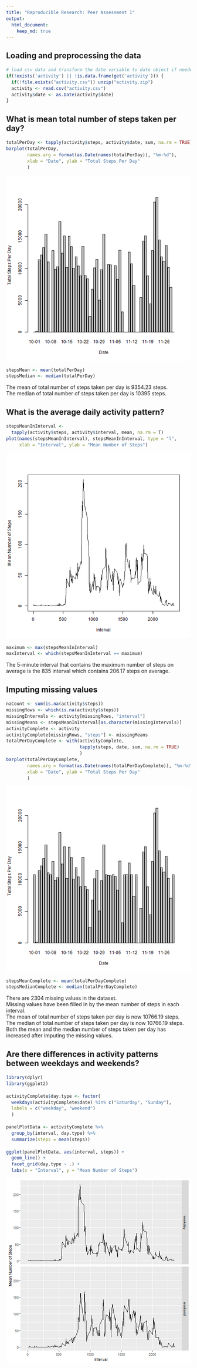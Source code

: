 ```yaml
---
title: "Reproducible Research: Peer Assessment 1"
output: 
  html_document:
    keep_md: true
---
```



## Loading and preprocessing the data

``` r
# load csv data and transform the date variable to date object if needed
if(!exists('activity') || !is.data.frame(get('activity'))) {
  if(!file.exists("activity.csv")) unzip("activity.zip")
  activity <- read.csv("activity.csv")
  activity$date <- as.Date(activity$date)
}
```


## What is mean total number of steps taken per day?

``` r
totalPerDay <- tapply(activity$steps, activity$date, sum, na.rm = TRUE)
barplot(totalPerDay,
        names.arg = format(as.Date(names(totalPerDay)), "%m-%d"),
        xlab = "Date", ylab = "Total Steps Per Day"
        )
```

![plot of chunk unnamed-chunk-3](figure/unnamed-chunk-3-1.png)

``` r
stepsMean <- mean(totalPerDay)
stepsMedian <- median(totalPerDay)
```
The mean of total number of steps taken per day is 9354.23 steps.  
The median of total number of steps taken per day is 10395 steps.

## What is the average daily activity pattern?

``` r
stepsMeanInInterval <-
  tapply(activity$steps, activity$interval, mean, na.rm = T)
plot(names(stepsMeanInInterval), stepsMeanInInterval, type = "l",
     xlab = "Interval", ylab = "Mean Number of Steps")
```

![plot of chunk unnamed-chunk-4](figure/unnamed-chunk-4-1.png)

``` r
maximum <- max(stepsMeanInInterval)
maxInterval <- which(stepsMeanInInterval == maximum)
```
The 5-minute interval that contains the maximum number of steps
on average is the 835 interval which contains
206.17 steps on average.

## Imputing missing values

``` r
naCount <- sum(is.na(activity$steps))
missingRows <- which(is.na(activity$steps))
missingIntervals <- activity[missingRows, "interval"]
missingMeans <- stepsMeanInInterval[as.character(missingIntervals)]
activityComplete <- activity
activityComplete[missingRows, "steps"] <- missingMeans
totalPerDayComplete <- with(activityComplete,
                            tapply(steps, date, sum, na.rm = TRUE)
                            )
barplot(totalPerDayComplete,
        names.arg = format(as.Date(names(totalPerDayComplete)), "%m-%d"),
        xlab = "Date", ylab = "Total Steps Per Day"
        )
```

![plot of chunk unnamed-chunk-5](figure/unnamed-chunk-5-1.png)

``` r
stepsMeanComplete <- mean(totalPerDayComplete)
stepsMedianComplete <- median(totalPerDayComplete)
```

There are 2304 missing values in the dataset.  
Missing values have been filled in by the mean number of steps in each interval.  
The mean of total number of steps taken per day is
now 10766.19 steps.  
The median of total number of steps taken per day is
now 10766.19 steps.  
Both the mean and the median number of steps taken per day has increased after
imputing the missing values.

## Are there differences in activity patterns between weekdays and weekends?

``` r
library(dplyr)
library(ggplot2)

activityComplete$day.type <- factor(
  weekdays(activityComplete$date) %in% c("Saturday", "Sunday"),
  labels = c("weekday", "weekend")
  )

panelPlotData <- activityComplete %>%
  group_by(interval, day.type) %>%
  summarize(steps = mean(steps))

ggplot(panelPlotData, aes(interval, steps)) +
  geom_line() +
  facet_grid(day.type ~ .) +
  labs(x = "Interval", y = "Mean Number of Steps")
```

![plot of chunk unnamed-chunk-6](figure/unnamed-chunk-6-1.png)
